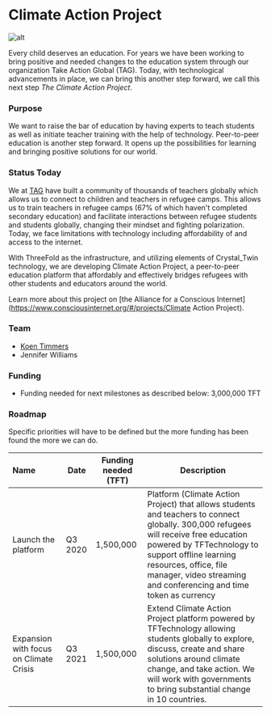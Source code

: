 # Climate Action Project

![alt](https://www.consciousinternet.org/threefold/info/projects/climate_action_project/climate_action_project.png)

Every child deserves an education. For years we have been working to bring positive and needed changes to the education system through our organization Take Action Global (TAG). Today, with technological advancements in place, we can bring this another step forward, we call this next step _The Climate Action Project_.

### Purpose

We want to raise the bar of education by having experts to teach students as well as initiate teacher training with the help of technology. Peer-to-peer education is another step forward. It opens up the possibilities for learning and bringing positive solutions for our world.

### Status Today

We at [TAG](http://takeactionglobal.org/) have built a community of thousands of teachers globally which allows us to connect to children and teachers in refugee camps. This allows us to train teachers in refugee camps (67% of which haven't completed secondary education) and facilitate interactions between refugee students and students globally, changing their mindset and fighting polarization. Today, we face limitations with technology including affordability of and access to the internet.

With ThreeFold as the infrastructure, and utilizing elements of Crystal_Twin technology, we are developing Climate Action Project, a peer-to-peer education platform that affordably and effectively bridges refugees with other students and educators around the world.

Learn more about this project on [the Alliance for a Conscious Internet](https://www.consciousinternet.org/#/projects/Climate Action Project).

### Team

- [Koen Timmers](https://www.consciousinternet.org/#/people/koen_timmers)
- Jennifer Williams

### Funding

- Funding needed for next milestones as described below: 3,000,000 TFT

### Roadmap

Specific priorities will have to be defined but the more funding has been found the more we can do.

| Name                                   | Date    | Funding needed (TFT) | Description                                                                                                                                                                                                                                                                            |
| :------------------------------------- | ------- | -------------------- | -------------------------------------------------------------------------------------------------------------------------------------------------------------------------------------------------------------------------------------------------------------------------------------- |
| Launch the platform                    | Q3 2020 | 1,500,000            | Platform (Climate Action Project) that allows students and teachers to connect globally. 300,000 refugees will receive free education powered by TFTechnology to support offline learning resources, office, file manager, video streaming and conferencing and time token as currency |
| Expansion with focus on Climate Crisis | Q3 2021 | 1,500,000            | Extend Climate Action Project platform powered by TFTechnology allowing students globally to explore, discuss, create and share solutions around climate change, and take action. We will work with governments to bring substantial change in 10 countries.                           |
